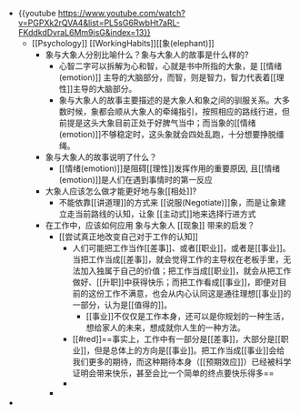 - {{youtube https://www.youtube.com/watch?v=PGPXk2rQVA4&list=PL5sG6RwbHt7aRL-FKddkdDvraL6Mm9isG&index=13}}
	- [[Psychology]] [[WorkingHabits]][[象(elephant)]]
		- 象与大象人分别比喻什么？象与大象人的故事是什么样的?
			- 心智二字可以拆解为心和智，心就是书中所指的大象，是 [[情绪(emotion)]] 主导的大脑部分，而智，则是智力，智力代表着[[理性]]主导的大脑部分。
			- 象与大象人的故事主要描述的是大象人和象之间的驯服关系。大多数时候，象都会顺从大象人的牵绳指引，按照相应的路线行进，但前提是这头大象目前正处于好脾气当中；而当象的[[情绪(emotion)]]不够稳定时，这头象就会四处乱跑，十分想要挣脱缰绳。
		- 象与大象人的故事说明了什么？
			- [[情绪(emotion)]]是阻碍[[理性]]发挥作用的重要原因, 且[[情绪(emotion)]]是人们在遇到事情时的第一反应
		- 大象人应该怎么做才能更好地与象[[相处]]?
			- 不能依靠[[讲道理]]的方式来 [[说服(Negotiate)]]象，而是让象建立走当前路线的认知，让象 [[主动式]]地来选择行进方式
		- 在工作中，应该如何应用 象与大象人 [[现象]] 带来的启发？
			- [[尝试真正地改变自己对于工作的认知]]
				- 人们可能把工作当作[[差事]]、或者[[职业]]，或者是[[事业]]。当把工作当成[[差事]]，就会觉得工作的主导权在老板手里，无法加入独属于自己的价值；把工作当成[[职业]]，就会从把工作做好、[[升职]]中获得快乐；而把工作看成[[事业]]，即便对目前的这份工作不满意，也会从内心认同这是通往理想[[事业]]的一部分，认为是[[值得的]]。
					- [[事业]]不仅仅是工作本身，还可以是你规划的一种生活，想给家人的未来，想成就你人生的一种方法。
				- [[#red]]==事实上，工作中有一部分是[[差事]]，大部分是[[职业]]，但是总体上的方向是[[事业]]。把工作当成[[事业]]会给我们更多的期待，而这种期待本身（[[预期效应]]）已经被科学证明会带来快乐，甚至会比一个简单的终点要快乐得多==
				-
			-
-